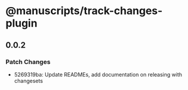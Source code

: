 # @manuscripts/track-changes-plugin

## 0.0.2

### Patch Changes

- 5269319ba: Update READMEs, add documentation on releasing with changesets
